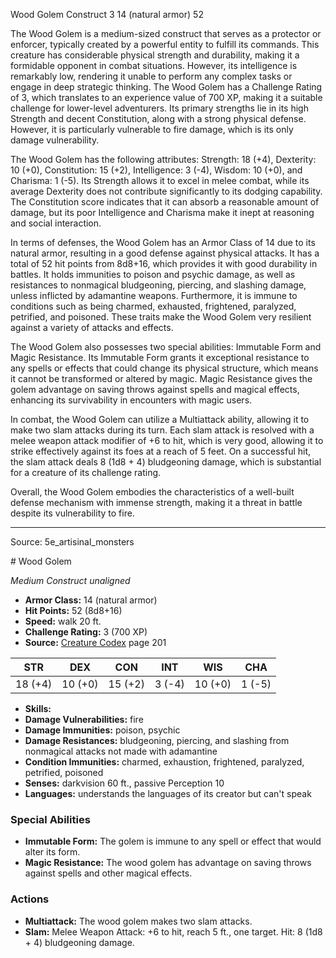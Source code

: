 <MonsterName/>Wood Golem</MonsterName>
<CreatureType/>Construct</CreatureType>
<CR/>3</CR>
<AC/>14 (natural armor)</AC>
<HP/>52</HP>
<summary>The Wood Golem is a medium-sized construct that serves as a protector or enforcer, typically created by a powerful entity to fulfill its commands. This creature has considerable physical strength and durability, making it a formidable opponent in combat situations. However, its intelligence is remarkably low, rendering it unable to perform any complex tasks or engage in deep strategic thinking. The Wood Golem has a Challenge Rating of 3, which translates to an experience value of 700 XP, making it a suitable challenge for lower-level adventurers. Its primary strengths lie in its high Strength and decent Constitution, along with a strong physical defense. However, it is particularly vulnerable to fire damage, which is its only damage vulnerability.</summary>

<detail>

The Wood Golem has the following attributes: Strength: 18 (+4), Dexterity: 10 (+0), Constitution: 15 (+2), Intelligence: 3 (-4), Wisdom: 10 (+0), and Charisma: 1 (-5). Its Strength allows it to excel in melee combat, while its average Dexterity does not contribute significantly to its dodging capability. The Constitution score indicates that it can absorb a reasonable amount of damage, but its poor Intelligence and Charisma make it inept at reasoning and social interaction.

In terms of defenses, the Wood Golem has an Armor Class of 14 due to its natural armor, resulting in a good defense against physical attacks. It has a total of 52 hit points from 8d8+16, which provides it with good durability in battles. It holds immunities to poison and psychic damage, as well as resistances to nonmagical bludgeoning, piercing, and slashing damage, unless inflicted by adamantine weapons. Furthermore, it is immune to conditions such as being charmed, exhausted, frightened, paralyzed, petrified, and poisoned. These traits make the Wood Golem very resilient against a variety of attacks and effects.

The Wood Golem also possesses two special abilities: Immutable Form and Magic Resistance. Its Immutable Form grants it exceptional resistance to any spells or effects that could change its physical structure, which means it cannot be transformed or altered by magic. Magic Resistance gives the golem advantage on saving throws against spells and magical effects, enhancing its survivability in encounters with magic users.

In combat, the Wood Golem can utilize a Multiattack ability, allowing it to make two slam attacks during its turn. Each slam attack is resolved with a melee weapon attack modifier of +6 to hit, which is very good, allowing it to strike effectively against its foes at a reach of 5 feet. On a successful hit, the slam attack deals 8 (1d8 + 4) bludgeoning damage, which is substantial for a creature of its challenge rating.

Overall, the Wood Golem embodies the characteristics of a well-built defense mechanism with immense strength, making it a threat in battle despite its vulnerability to fire.</detail>



---

Source: 5e_artisinal_monsters

<statblock>
# Wood Golem

*Medium* *Construct* *unaligned*

- **Armor Class:** 14 (natural armor)
- **Hit Points:** 52 (8d8+16)
- **Speed:** walk 20 ft.
- **Challenge Rating:** 3 (700 XP)
- **Source:** [Creature Codex](https://koboldpress.com/kpstore/product/creature-codex-for-5th-edition-dnd) page 201

| STR | DEX | CON | INT | WIS | CHA |
| --- | --- | --- | --- | --- | --- |
| 18 (+4) | 10 (+0) | 15 (+2) | 3 (-4) | 10 (+0) | 1 (-5) |

- **Skills:** 
- **Damage Vulnerabilities:** fire
- **Damage Immunities:** poison, psychic
- **Damage Resistances:** bludgeoning, piercing, and slashing from nonmagical attacks not made with adamantine
- **Condition Immunities:** charmed, exhaustion, frightened, paralyzed, petrified, poisoned
- **Senses:** darkvision 60 ft., passive Perception 10
- **Languages:** understands the languages of its creator but can't speak

### Special Abilities

- **Immutable Form:** The golem is immune to any spell or effect that would alter its form.
- **Magic Resistance:** The wood golem has advantage on saving throws against spells and other magical effects.

### Actions

- **Multiattack:** The wood golem makes two slam attacks.
- **Slam:** Melee Weapon Attack: +6 to hit, reach 5 ft., one target. Hit: 8 (1d8 + 4) bludgeoning damage.


</statblock>


